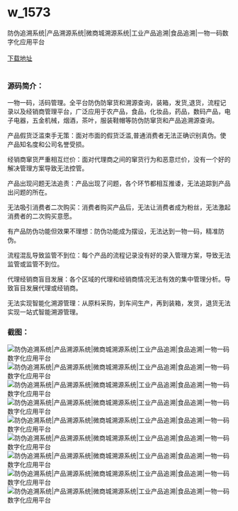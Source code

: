 # w_1573
防伪追溯系统|产品溯源系统|微商城溯源系统|工业产品追溯|食品追溯|一物一码数字化应用平台
<br/></br>
[下载地址](https://www.uuid2.com/1573.html "下载地址")
<br/></br>
<h3>源码简介：</h3>
<p>一物一码，活码管理。全平台防伪防窜货和溯源查询，装箱，发货,退货，流程记录以及经销商管理平台，广泛应用于农产品，食品，化妆品，药品，数码产品，电子电器，五金机械，烟酒，茶叶，服装鞋帽等防伪防窜货和产品追溯源查询。<p>
<p>产品假货泛滥束手无策：面对市面的假货泛滥,普通消费者无法正确识别真伪。使产品知名度和公司名誉受损。<p>
<p>经销商窜货严重相互烂价：面对代理商之间的窜货行为和恶意烂价，没有一个好的解决管理方案导致无法控管。<p>
<p>产品出现问题无法追责：产品出现了问题，各个环节都相互推诿，无法追踪到产品出问题的所在。<p>
<p>无法吸引消费者二次购买：消费者购买产品后，无法让消费者成为粉丝，无法激起消费者的二次购买意愿。<p>
<p>有产品防伪功能但效果不理想：防伪功能成为摆设，无法达到一物一码，精准防伪。<p>
<p>流程混乱导致监管不到位：每个产品的流程记录没有好的录入管理方案，导致无法监管或监管不到位。<p>
<p>代理经销商盲目发展：各个区域的代理和经销商情况无法有效的集中管理分析。导致盲目发展代理或经销商。<p>
<p>无法实现智能化溯源管理：从原料采购，到车间生产，再到装箱，发货，退货无法实现一站式智能溯源管理。<p>
<h3>截图：</h3>
<img src="https://www.uuid2.com/wp-content/uploads/img/202109/4418e0b491.png" alt="防伪追溯系统|产品溯源系统|微商城溯源系统|工业产品追溯|食品追溯|一物一码数字化应用平台"><img src="https://www.uuid2.com/wp-content/uploads/img/202109/7e2f485207.png" alt="防伪追溯系统|产品溯源系统|微商城溯源系统|工业产品追溯|食品追溯|一物一码数字化应用平台"><img src="https://www.uuid2.com/wp-content/uploads/img/202109/64fc9ef257.png" alt="防伪追溯系统|产品溯源系统|微商城溯源系统|工业产品追溯|食品追溯|一物一码数字化应用平台"><img src="https://www.uuid2.com/wp-content/uploads/img/202109/d9c828a900.png" alt="防伪追溯系统|产品溯源系统|微商城溯源系统|工业产品追溯|食品追溯|一物一码数字化应用平台"><img src="https://www.uuid2.com/wp-content/uploads/img/202109/5ec4ddc751.png" alt="防伪追溯系统|产品溯源系统|微商城溯源系统|工业产品追溯|食品追溯|一物一码数字化应用平台"><img src="https://www.uuid2.com/wp-content/uploads/img/202109/5ec4ddc199.png" alt="防伪追溯系统|产品溯源系统|微商城溯源系统|工业产品追溯|食品追溯|一物一码数字化应用平台"><img src="https://www.uuid2.com/wp-content/uploads/img/202109/371f5e4674.png" alt="防伪追溯系统|产品溯源系统|微商城溯源系统|工业产品追溯|食品追溯|一物一码数字化应用平台"><img src="https://www.uuid2.com/wp-content/uploads/img/202109/61d3388490.png" alt="防伪追溯系统|产品溯源系统|微商城溯源系统|工业产品追溯|食品追溯|一物一码数字化应用平台"><img src="https://www.uuid2.com/wp-content/uploads/img/202109/05f4b47263.png" alt="防伪追溯系统|产品溯源系统|微商城溯源系统|工业产品追溯|食品追溯|一物一码数字化应用平台">
